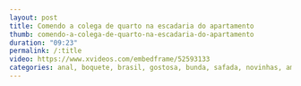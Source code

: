```yaml
---
layout: post
title: Comendo a colega de quarto na escadaria do apartamento
thumb: comendo-a-colega-de-quarto-na-escadaria-do-apartamento
duration: "09:23"
permalink: /:title
video: https://www.xvideos.com/embedframe/52593133
categories: anal, boquete, brasil, gostosa, bunda, safada, novinhas, amador, amiga, corno, novinha, quarto, colega
---
```

